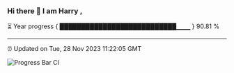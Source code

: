 ### Hi there 👋 I am Harry , 

⏳ Year progress { ███████████████████████████▁▁▁ } 90.81 %

---

⏰ Updated on Tue, 28 Nov 2023 11:22:05 GMT

![Progress Bar CI](https://github.com/duykhang68/duykhang68/workflows/Progress%20Bar%20CI/badge.svg)
